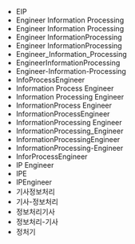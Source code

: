 ﻿- EIP
- Engineer Information Processing
- Engineer Information Processing
- Engineer InformationProcessing
- Engineer InformationProcessing
- Engineer_Information_Processing
- EngineerInformationProcessing
- Engineer-Information-Processing
- InfoProcessEngineer
- Information Process Engineer
- Information Processing Engineer
- InformationProcess Engineer
- InformationProcessEngineer
- InformationProcessing Engineer
- InformationProcessing_Engineer
- InformationProcessingEngineer
- InformationProcessing-Engineer
- InforProcessEngineer
- IP Engineer
- IPE
- IPEngineer
- 기사정보처리
- 기사-정보처리
- 정보처리기사
- 정보처리-기사
- 정처기
